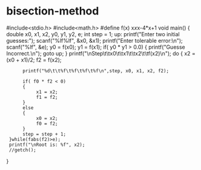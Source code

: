 # bisection-method
#include<stdio.h>
#include<math.h>
#define f(x) x*x*x-4*x+1
void main()
{
	 double x0, x1, x2, y0, y1, y2, e;
	 int step = 1;
	 up:
	 printf("Enter two initial guesses:");
	 scanf("%lf%lf", &x0, &x1);
	 printf("Enter tolerable error:\n");
	 scanf("%lf", &e);
	 y0 = f(x0);
	 y1 = f(x1);
	 if( y0 * y1 > 0.0)
	 {
		  printf("Guesse Incorrect.\n");
		  goto up;
	 }
     printf("\nStep\t\tx0\t\tx1\t\tx2\t\tf(x2)\n");
	 do
	 {
		  x2 = (x0 + x1)/2;
		  f2 = f(x2);
		
		  printf("%d\t\t%f\t%f\t%f\t%f\n",step, x0, x1, x2, f2);
		
		  if( f0 * f2 < 0)
		  {
			   x1 = x2;
			   f1 = f2;
		  }
		  else
		  {
			   x0 = x2;
			   f0 = f2;
		  }
		  step = step + 1;
	 }while(fabs(f2)>e);
	 printf("\nRoot is: %f", x2);
	 //getch();
}

